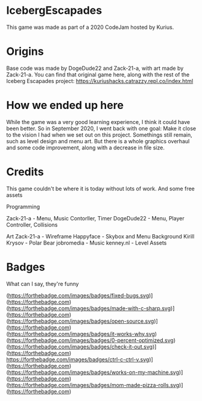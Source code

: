 # IcebergEscapades
This game was made as part of a 2020 CodeJam hosted by Kurius. 

# Origins
Base code was made by DogeDude22 and Zack-21-a, with art made by Zack-21-a. You can find that original game here, along with the rest of the Iceberg Escapades project: https://kuriushacks.catrazzy.repl.co/index.html

# How we ended up here
While the game was a very good learning experience, I think it could have been better. So in September 2020, I went back with one goal: Make it close to the vision I had when we set out on this project. Somethings still remain, such as level design and menu art. But there is a whole graphics overhaul and some code improvement, along with a decrease in file size.


# Credits
This game couldn't be where it is today without lots of work. And some free assets

Programming

Zack-21-a - Menu, Music Contorller, Timer
DogeDude22 - Menu, Player Controller, Collisions

Art
Zack-21-a - Wireframe
Happyface - Skybox and Menu Background
Kirill Krysov - Polar Bear
jobromedia - Music
kenney.nl - Level Assets


# Badges
What can I say, they're funny

(https://forthebadge.com/images/badges/fixed-bugs.svg)](https://forthebadge.com)  
(https://forthebadge.com/images/badges/made-with-c-sharp.svg)](https://forthebadge.com)  
(https://forthebadge.com/images/badges/open-source.svg)](https://forthebadge.com)  
(https://forthebadge.com/images/badges/it-works-why.svg)  
(https://forthebadge.com/images/badges/0-percent-optimized.svg)  
(https://forthebadge.com/images/badges/check-it-out.svg)](https://forthebadge.com)  
https://forthebadge.com/images/badges/ctrl-c-ctrl-v.svg)](https://forthebadge.com)  
(https://forthebadge.com/images/badges/works-on-my-machine.svg)](https://forthebadge.com)  
(https://forthebadge.com/images/badges/mom-made-pizza-rolls.svg)](https://forthebadge.com)  
